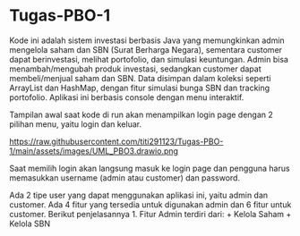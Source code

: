 # Tugas-PBO-1

Kode ini adalah sistem investasi berbasis Java yang memungkinkan admin mengelola saham dan SBN (Surat Berharga Negara), sementara customer dapat berinvestasi, melihat portofolio, dan simulasi keuntungan. Admin bisa menambah/mengubah produk investasi, sedangkan customer dapat membeli/menjual saham dan SBN. Data disimpan dalam koleksi seperti ArrayList dan HashMap, dengan fitur simulasi bunga SBN dan tracking portofolio. Aplikasi ini berbasis console dengan menu interaktif.

Tampilan awal saat kode di run akan menampilkan login page dengan 2 pilihan menu, yaitu login dan keluar. 

https://raw.githubusercontent.com/titi291123/Tugas-PBO-1/main/assets/images/UML_PBO3.drawio.png

Saat memilih login akan langsung masuk ke login page dan pengguna harus memasukkan username (admin atau customer) dan password.

Ada 2 tipe user yang dapat menggunakan aplikasi ini, yaitu admin dan customer. Ada 4 fitur yang tersedia untuk digunakan admin dan 6 fitur untuk  customer. Berikut penjelasannya
    1. Fitur Admin terdiri dari:
            + Kelola Saham
            + Kelola SBN
            
            
